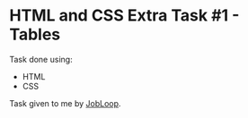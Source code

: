 # HTML and CSS Extra Task #1 - Tables

Task done using:

- HTML
- CSS

Task given to me by [JobLoop](https://jobloop.no/).
